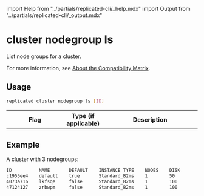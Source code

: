 import Help from "../partials/replicated-cli/_help.mdx"
import Output from "../partials/replicated-cli/_output.mdx"

# cluster nodegroup ls

List node groups for a cluster.

For more information, see [About the Compatibility Matrix](/vendor/testing-about).

## Usage

```bash
replicated cluster nodegroup ls [ID]
```

<table>
  <tr>
    <th width="30%">Flag</th>
    <th width="20%">Type (if applicable)</th>
    <th width="50%">Description</th>
  </tr>
  <Help/>
  <Token/>
</table>

## Example

A cluster with 3 nodegroups:

```bash
ID          NAME       DEFAULT    INSTANCE TYPE    NODES    DISK
c1955ee4    default    true       Standard_B2ms    1        50
4073a716    lkfsqe     false      Standard_B2ms    1        100
47124127    zrbwpm     false      Standard_B2ms    1        100
```


